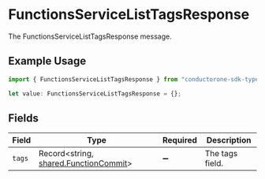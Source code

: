 # FunctionsServiceListTagsResponse

The FunctionsServiceListTagsResponse message.

## Example Usage

```typescript
import { FunctionsServiceListTagsResponse } from "conductorone-sdk-typescript/sdk/models/shared";

let value: FunctionsServiceListTagsResponse = {};
```

## Fields

| Field                                                                                 | Type                                                                                  | Required                                                                              | Description                                                                           |
| ------------------------------------------------------------------------------------- | ------------------------------------------------------------------------------------- | ------------------------------------------------------------------------------------- | ------------------------------------------------------------------------------------- |
| `tags`                                                                                | Record<string, [shared.FunctionCommit](../../../sdk/models/shared/functioncommit.md)> | :heavy_minus_sign:                                                                    | The tags field.                                                                       |